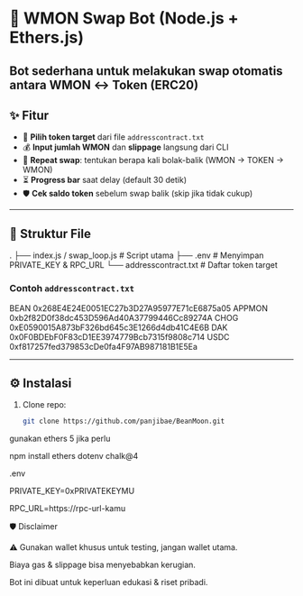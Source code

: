# 🚀 WMON Swap Bot (Node.js + Ethers.js)

Bot sederhana untuk melakukan **swap otomatis** antara WMON ↔ Token (ERC20) 
---

## ✨ Fitur
- 📌 **Pilih token target** dari file `addresscontract.txt`
- 💰 **Input jumlah WMON** dan **slippage** langsung dari CLI
- 🔁 **Repeat swap**: tentukan berapa kali bolak-balik (WMON → TOKEN → WMON)
- ⏳ **Progress bar** saat delay (default 30 detik)
- 🛡 **Cek saldo token** sebelum swap balik (skip jika tidak cukup)

---

## 📂 Struktur File
.
├── index.js / swap_loop.js # Script utama
├── .env # Menyimpan PRIVATE_KEY & RPC_URL
└── addresscontract.txt # Daftar token target

### Contoh `addresscontract.txt`
BEAN 0x268E4E24E0051EC27b3D27A95977E71cE6875a05
APPMON 0xb2f82D0f38dc453D596Ad40A37799446Cc89274A
CHOG 0xE0590015A873bF326bd645c3E1266d4db41C4E6B
DAK 0x0F0BDEbF0F83cD1EE3974779Bcb7315f9808c714
USDC 0xf817257fed379853cDe0fa4F97AB987181B1E5Ea


---

## ⚙️ Instalasi
1. Clone repo:
   ```bash
   git clone https://github.com/panjibae/BeanMoon.git
   

gunakan ethers 5 jika perlu


npm install ethers dotenv chalk@4

.env

PRIVATE_KEY=0xPRIVATEKEYMU

RPC_URL=https://rpc-url-kamu

🛡 Disclaimer

⚠️ Gunakan wallet khusus untuk testing, jangan wallet utama.

Biaya gas & slippage bisa menyebabkan kerugian.

Bot ini dibuat untuk keperluan edukasi & riset pribadi.
